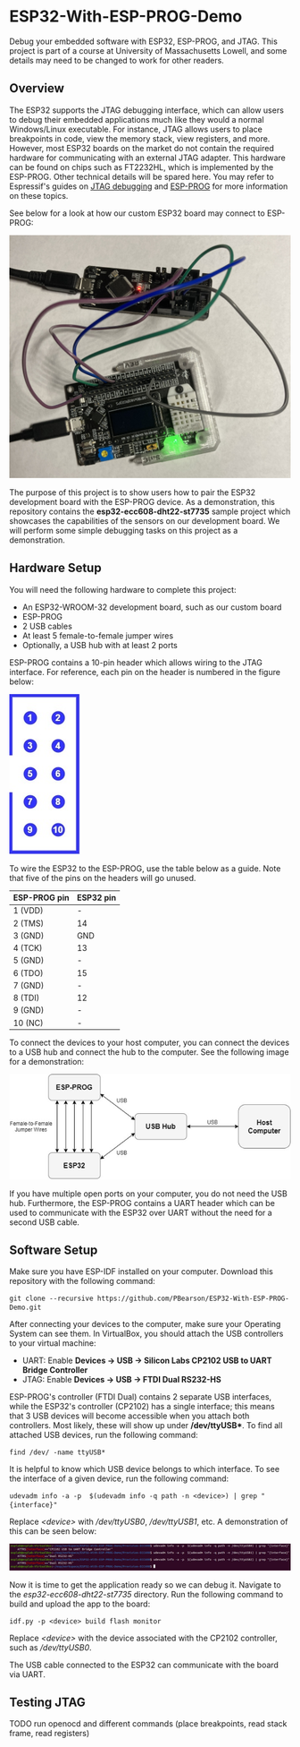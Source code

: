 # ESP32-With-ESP-PROG-Demo
Debug your embedded software with ESP32, ESP-PROG, and JTAG. This project is part of a course at University of Massachusetts Lowell, and some details may need to be changed to work for other readers.

## Overview

The ESP32 supports the JTAG debugging interface, which can allow users to debug their embedded applications much like they would a normal Windows/Linux executable. For instance, JTAG allows users to place breakpoints in code, view the memory stack, view registers, and more. However, most ESP32 boards on the market do not contain the required hardware for communicating with an external JTAG adapter. This hardware can be found on chips such as FT2232HL, which is implemented by the ESP-PROG. Other technical details will be spared here. You may refer to Espressif's guides on [JTAG debugging](https://docs.espressif.com/projects/esp-idf/en/latest/esp32/api-guides/jtag-debugging/index.html) and [ESP-PROG](https://docs.espressif.com/projects/espressif-esp-iot-solution/en/latest/hw-reference/ESP-Prog_guide.html) for more information on these topics.

See below for a look at how our custom ESP32 board may connect to ESP-PROG:

![Setup Demo](images/setup-demo.jpg)

The purpose of this project is to show users how to pair the ESP32 development board with the ESP-PROG device. As a demonstration, this repository contains the **esp32-ecc608-dht22-st7735** sample project which showcases the capabilities of the sensors on our development board. We will perform some simple debugging tasks on this project as a demonstration.

## Hardware Setup

You will need the following hardware to complete this project:

* An ESP32-WROOM-32 development board, such as our custom board
* ESP-PROG
* 2 USB cables
* At least 5 female-to-female jumper wires
* Optionally, a USB hub with at least 2 ports

ESP-PROG contains a 10-pin header which allows wiring to the JTAG interface. For reference, each pin on the header is numbered in the figure below: 

![Pinout](images/nsf_edu_diagram.jpg)

To wire the ESP32 to the ESP-PROG, use the table below as a guide. Note that five of the pins on the headers will go unused.

| **ESP-PROG pin** | **ESP32 pin** |
| - | - |
| 1 (VDD) | - |
| 2 (TMS) | 14 |
| 3 (GND) | GND |
| 4 (TCK) | 13 |
| 5 (GND) | - |
| 6 (TDO) | 15 |
| 7 (GND) | - |
| 8 (TDI) | 12 |
| 9 (GND) | - |
| 10 (NC) | - |

To connect the devices to your host computer, you can connect the devices to a USB hub and connect the hub to the computer. See the following image for a demonstration:

![Arch](images/nsf_edu.jpg) 

If you have multiple open ports on your computer, you do not need the USB hub. Furthermore, the ESP-PROG contains a UART header which can be used to communicate with the ESP32 over UART without the need for a second USB cable.

## Software Setup

Make sure you have ESP-IDF installed on your computer. Download this repository with the following command:

```
git clone --recursive https://github.com/PBearson/ESP32-With-ESP-PROG-Demo.git
```

After connecting your devices to the computer, make sure your Operating System can see them. In VirtualBox, you should attach the USB controllers to your virtual machine:

* UART: Enable **Devices -> USB -> Silicon Labs CP2102 USB to UART Bridge Controller**
* JTAG: Enable **Devices -> USB -> FTDI Dual RS232-HS**

ESP-PROG's controller (FTDI Dual) contains 2 separate USB interfaces, while the ESP32's controller (CP2102) has a single interface; this means that 3 USB devices will become accessible when you attach both controllers. Most likely, these will show up under **/dev/ttyUSB\***. To find all attached USB devices, run the following command:

```
find /dev/ -name ttyUSB*
```

It is helpful to know which USB device belongs to which interface. To see the interface of a given device, run the following command:

```
udevadm info -a -p  $(udevadm info -q path -n <device>) | grep "{interface}"
```

Replace _\<device\>_ with _/dev/ttyUSB0_, _/dev/ttyUSB1_, etc. A demonstration of this can be seen below:

![USB Information](images/usb_info.JPG)

Now it is time to get the application ready so we can debug it. Navigate to the _esp32-ecc608-dht22-st7735_ directory. Run the following command to build and upload the app to the board:

```
idf.py -p <device> build flash monitor
```

Replace  _\<device\>_ with the device associated with the CP2102 controller, such as _\/dev\/ttyUSB0_.

The USB cable connected to the ESP32 can communicate with the board via UART.

## Testing JTAG

TODO run openocd and different commands (place breakpoints, read stack frame, read registers)

